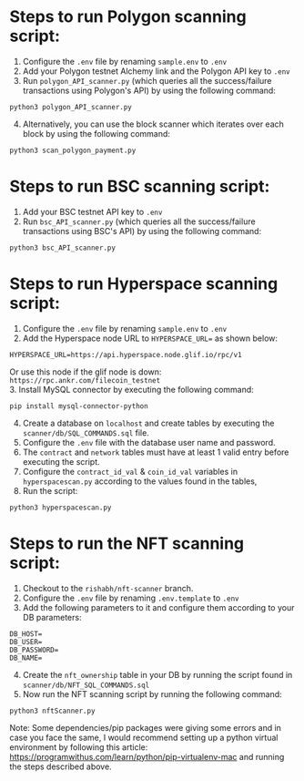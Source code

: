 # Steps to run Polygon scanning script:

1. Configure the `.env` file by renaming `sample.env` to `.env`
2. Add your Polygon testnet Alchemy link and the Polygon API key to `.env`
3. Run `polygon_API_scanner.py` (which queries all the success/failure transactions using Polygon's API) by using the following command:

```
python3 polygon_API_scanner.py
```

4. Alternatively, you can use the block scanner which iterates over each block by using the following command:

```
python3 scan_polygon_payment.py
```

# Steps to run BSC scanning script:

1. Add your BSC testnet API key to `.env`
2. Run `bsc_API_scanner.py` (which queries all the success/failure transactions using BSC's API) by using the following command:

```
python3 bsc_API_scanner.py
```

# Steps to run Hyperspace scanning script:

1. Configure the `.env` file by renaming `sample.env` to `.env`
2. Add the Hyperspace node URL to `HYPERSPACE_URL=` as shown below:

```
HYPERSPACE_URL=https://api.hyperspace.node.glif.io/rpc/v1
```

Or use this node if the glif node is down: `https://rpc.ankr.com/filecoin_testnet`  
3. Install MySQL connector by executing the following command:

```
pip install mysql-connector-python
```

4. Create a database on `localhost` and create tables by executing the `scanner/db/SQL_COMMANDS.sql` file.
5. Configure the `.env` file with the database user name and password.
6. The `contract` and `network` tables must have at least 1 valid entry before executing the script.
7. Configure the `contract_id_val` & `coin_id_val` variables in `hyperspacescan.py` according to the values found in the tables,
8. Run the script:

```
python3 hyperspacescan.py
```

# Steps to run the NFT scanning script:

1. Checkout to the `rishabh/nft-scanner` branch.
2. Configure the `.env` file by renaming `.env.template` to `.env`
3. Add the following parameters to it and configure them according to your DB parameters:

```
DB_HOST=
DB_USER=
DB_PASSWORD=
DB_NAME=
```

4. Create the `nft_ownership` table in your DB by running the script found in `scanner/db/NFT_SQL_COMMANDS.sql`
5. Now run the NFT scanning script by running the following command:

```
python3 nftScanner.py
```

Note: Some dependencies/pip packages were giving some errors and in case you face the same, I would recommend setting up a python virtual environment by following this article: https://programwithus.com/learn/python/pip-virtualenv-mac and running the steps described above.
